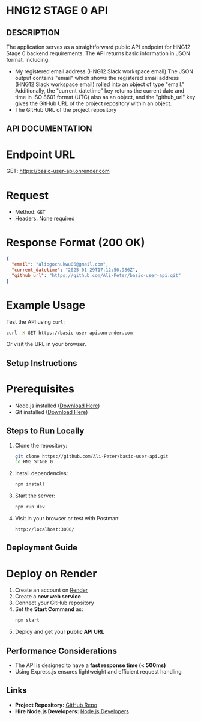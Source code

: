 # HNG12 STAGE 0 API

## DESCRIPTION
The application serves as a straightforward public API endpoint for HNG12 Stage 0 backend requirements. The API returns basic information in JSON format, including:
* My registered email address (HNG12 Slack workspace email)
The JSON output contains "email" which shows the registered email address (HNG12 Slack workspace email) rolled into an object of type "email." Additionally, the "current_datetime" key returns the current date and time in ISO 8601 format (UTC) also as an object, and the "github_url" key gives the GitHub URL of the project repository within an object.
* The GitHub URL of the project repository

## API DOCUMENTATION
 # Endpoint URL
   GET: https://basic-user-api.onrender.com

 # Request
- Method: `GET`
- Headers: None required

 # Response Format (200 OK)
```json
{
  "email": "aliogochukwu06@gmail.com",
  "current_datetime": "2025-01-29T17:12:50.986Z",
  "github_url": "https://github.com/Ali-Peter/basic-user-api.git"
}
```

# Example Usage
Test the API using `curl`:
```sh
curl -X GET https://basic-user-api.onrender.com
```
Or visit the URL in your browser.

## Setup Instructions
 # Prerequisites
- Node.js installed ([Download Here](https://nodejs.org/))
- Git installed ([Download Here](https://git-scm.com/))

 ## Steps to Run Locally
1. Clone the repository:
   ```sh
   git clone https://github.com/Ali-Peter/basic-user-api.git
   cd HNG_STAGE_0
   ```

2. Install dependencies:
   ```sh
   npm install
   ```

3. Start the server:
   ```sh
   npm run dev
   ```

4. Visit in your browser or test with Postman:
   ```
   http://localhost:3000/
   ```

## Deployment Guide
 # Deploy on Render
1. Create an account on [Render](https://render.com/)
2. Create a **new web service**
3. Connect your GitHub repository
4. Set the **Start Command** as:
   ```sh
   npm start
   ```
5. Deploy and get your **public API URL**

## Performance Considerations
- The API is designed to have a **fast response time (< 500ms)**
- Using Express.js ensures lightweight and efficient request handling

## Links
- **Project Repository:** [GitHub Repo](https://github.com/Ali-Peter/basic-user-api.git)
- **Hire Node.js Developers:** [Node.js Developers](https://hng.tech/hire/nodejs-developers)
